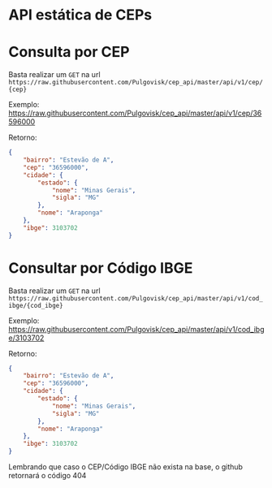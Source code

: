 # API estática de CEPs

# Consulta por CEP
Basta realizar um `GET` na url `https://raw.githubusercontent.com/Pulgovisk/cep_api/master/api/v1/cep/{cep}`

Exemplo:
https://raw.githubusercontent.com/Pulgovisk/cep_api/master/api/v1/cep/36596000

Retorno:
```JSON
{
    "bairro": "Estevão de A",
    "cep": "36596000",
    "cidade": {
        "estado": {
            "nome": "Minas Gerais",
            "sigla": "MG"
        },
        "nome": "Araponga"
    },
    "ibge": 3103702
}
```

# Consultar por Código IBGE
Basta realizar um `GET` na url `https://raw.githubusercontent.com/Pulgovisk/cep_api/master/api/v1/cod_ibge/{cod_ibge}`

Exemplo:
https://raw.githubusercontent.com/Pulgovisk/cep_api/master/api/v1/cod_ibge/3103702

Retorno:
```JSON
{
    "bairro": "Estevão de A",
    "cep": "36596000",
    "cidade": {
        "estado": {
            "nome": "Minas Gerais",
            "sigla": "MG"
        },
        "nome": "Araponga"
    },
    "ibge": 3103702
}
```

Lembrando que caso o CEP/Código IBGE não exista na base, o github retornará o código 404
